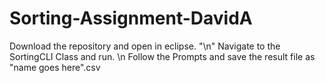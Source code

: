 # Sorting-Assignment-DavidA
Download the repository and open in eclipse. "\n"
Navigate to the SortingCLI Class and run. \n
Follow the Prompts and save the result file as "name goes here".csv
